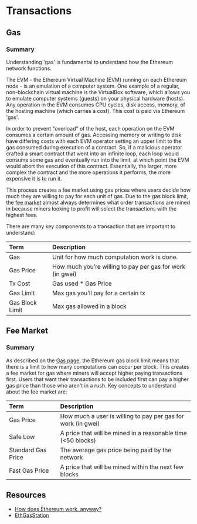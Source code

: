 # Transactions

## Gas

### Summary

Understanding 'gas' is fundamental to understand how the Ethereum network functions.

The EVM - the Ethereum Virtual Machine \(EVM\) running on each Ethereum node - is an emulation of a computer system. One example of a regular, non-blockchain virtual machine is the VirtualBox software, which allows you to emulate computer systems \(guests\) on your physical hardware \(hosts\). Any operation in the EVM consumes CPU cycles, disk access, memory, of the hosting machine \(which carries a cost\). This cost is paid via Ethereum 'gas'.

In order to prevent "overload" of the host, each operation on the EVM consumes a certain amount of gas. Accessing memory or writing to disk have differing costs with each EVM operator setting an upper limit to the gas consumed during execution of a contract. So, if a malicious operator crafted a smart contract that went into an infinite loop, each loop would consume some gas and eventually run into the limit, at which point the EVM would abort the execution of this contract. Essentially, the larger, more complex the contract and the more operations it performs, the more expensive it is to run it.

This process creates a fee market using gas prices where users decide how much they are willing to pay for each unit of gas. Due to the gas block limit, the [fee market](fee-market.md) almost always determines what order transactions are mined in because miners looking to profit will select the transactions with the highest fees.

There are many key components to a transaction that are important to understand:

| Term | Description |
| :--- | :--- |
| Gas | Unit for how much computation work is done. |
| Gas Price | How much you’re willing to pay per gas for work \(in gwei\) |
| Tx Cost | Gas used \* Gas Price |
| Gas Limit | Max gas you’ll pay for a certain tx |
| Gas Block Limit | Max gas allowed in a block |

## Fee Market

### Summary

As described on the [Gas page](gas.md), the Ethereum gas block limit means that there is a limit to how many computations can occur per block. This creates a fee market for gas where miners will accept higher paying transactions first. Users that want their transactions to be included first can pay a higher gas price than those who aren't in a rush. Key concepts to understand about the fee market are:

| Term | Description |
| :--- | :--- |
| Gas Price | How much a user is willing to pay per gas for work \(in gwei\) |
| Safe Low | A price that will be mined in a reasonable time \(&lt;50 blocks\) |
| Standard Gas Price | The average gas price being paid by the network |
| Fast Gas Price | A price that will be mined within the next few blocks |

## Resources

* [How does Ethereum work, anyway?](https://medium.com/@preethikasireddy/how-does-ethereum-work-anyway-22d1df506369)
* [EthGasStation](https://ethgasstation.info/)

